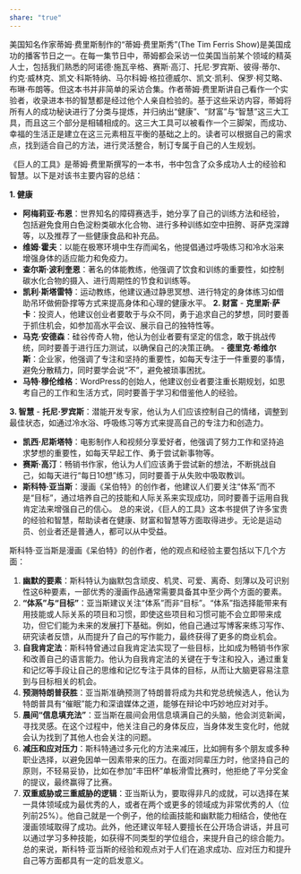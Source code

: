 ```yaml
---
share: "true"
---
```


美国知名作家蒂姆·费里斯制作的“蒂姆·费里斯秀”(The Tim Ferris Show)是美国成功的播客节日之一。在每一集节日中，蒂姆都会采访一位美国当前某个领域的精英人士，包括我们熟悉的阿诺德·施瓦辛格、赛斯·高汀、托尼·罗宾斯、彼得·蒂尔、约克·威林克、凯文·科斯特纳、马尔科姆·格拉德威尔、凯文·凯利、保罗·柯艾略、布琳·布朗等。但这本书并非简单的采访合集。作者蒂姆·费里斯讲自己看作一个实验者，收录进本书的智慧都是经过他个人亲自检验的。基于这些采访内容，蒂姆将所有人的成功秘诀进行了分类与提炼，并归纳出“健康”、“财富”与“智慧”这三大工具，而且这三个部分是相辅相成的。这三大工具可以被看作一个三脚架，而成功、幸福的生活正是建立在这三元素相互平衡的基础之上的。读者可以根据自己的需求点，找到适合自己的方法，进行灵活整合，制订专属于自己的人生规划。




《巨人的工具》是蒂姆·费里斯撰写的一本书，书中包含了众多成功人士的经验和智慧。以下是对该书主要内容的总结： 

**1. 健康** 
- **阿梅莉亚·布恩**：世界知名的障碍赛选手，她分享了自己的训练方法和经验，包括避免食用白色淀粉类碳水化合物、进行多种训练如空中扭胯、哥萨克深蹲等，以及推荐了一些健康食品和补充品。 
- **维姆·霍夫**：以能在极寒环境中生存而闻名，他提倡通过呼吸练习和冷水浴来增强身体的适应能力和免疫力。 
- **查尔斯·波利奎恩**：著名的体能教练，他强调了饮食和训练的重要性，如控制碳水化合物的摄入、进行周期性的节食和训练等。 
- **凯利·斯塔雷特**：运动教练，他建议通过静思冥想、进行特定的身体练习如借助吊环做俯卧撑等方式来提高身体和心理的健康水平。 
**2. 财富** - **克里斯·萨卡**：投资人，他建议创业者要敢于与众不同，勇于追求自己的梦想，同时要善于抓住机会，如参加高水平会议、展示自己的独特性等。 
- **马克·安德森**：硅谷传奇人物，他认为创业者要有坚定的信念，敢于挑战传统，同时要善于进行压力测试，以确保自己的决策正确。 - **德里克·希维尔斯**：企业家，他强调了专注和坚持的重要性，如每天专注于一件重要的事情，避免分散精力，同时要学会说“不”，避免被琐事困扰。 
- **马特·穆伦维格**：WordPress的创始人，他建议创业者要注重长期规划，如思考自己的工作和生活方式，同时要善于学习和借鉴他人的经验。 

**3. 智慧** - **托尼·罗宾斯**：潜能开发专家，他认为人们应该控制自己的情绪，调整到最佳状态，如通过冷水浴、呼吸练习等方式来提高自己的专注力和创造力。 
- **凯西·尼斯塔特**：电影制作人和视频分享爱好者，他强调了努力工作和坚持追求梦想的重要性，如每天早起工作、勇于尝试新事物等。 
- **赛斯·高汀**：畅销书作家，他认为人们应该勇于尝试新的想法，不断挑战自己，如每天进行“每日10想”练习，同时要善于从失败中吸取教训。 
- **斯科特·亚当斯**：漫画《呆伯特》的创作者，他建议人们要关注“体系”而不是“目标”，通过培养自己的技能和人际关系来实现成功，同时要善于运用自我肯定法来增强自己的信心。 总的来说，《巨人的工具》这本书提供了许多宝贵的经验和智慧，帮助读者在健康、财富和智慧等方面取得进步。无论是运动员、创业者还是普通人，都可以从中受益。




斯科特·亚当斯是漫画《呆伯特》的创作者，他的观点和经验主要包括以下几个方面： 
1. **幽默的要素**：斯科特认为幽默包含顽皮、机灵、可爱、离奇、刻薄以及可识别性这6种要素，一部优秀的漫画作品通常需要具备其中至少两个方面的要素。 
2. **“体系”与“目标”**：亚当斯建议关注“体系”而非“目标”。“体系”指选择能带来有用技能或人际关系的项目和习惯，即使这些项目和习惯可能不会立即带来成功，但它们能为未来的发展打下基础。例如，他自己通过写博客来练习写作、研究读者反馈，从而提升了自己的写作能力，最终获得了更多的商业机会。 
3. **自我肯定法**：斯科特曾通过自我肯定法实现了一些目标，比如成为畅销书作家和改善自己的语言能力。他认为自我肯定法的关键在于专注和投入，通过重复和记忆等手段让自己的思维和记忆专注于具体的目标，从而让大脑更容易注意到与目标相关的机会。 
4. **预测特朗普获胜**：亚当斯准确预测了特朗普将成为共和党总统候选人，他认为特朗普具有“催眠”能力和深谙媒体之道，能够在辩论中巧妙地应对对手。 
5. **晨间“信息填充法”**：亚当斯在晨间会用信息填满自己的头脑，他会浏览新闻，寻找灵感。在这个过程中，他关注自己的身体反应，当身体发生变化时，他就会认为找到了其他人也会关注的问题。 
6. **减压和应对压力**：斯科特通过多元化的方法来减压，比如拥有多个朋友或多种职业选择，以避免因单一因素带来的压力。在面对同辈压力时，他坚持自己的原则，不轻易妥协，比如在参加“丰田杯”单板滑雪比赛时，他拒绝了平分奖金的提议，最终赢得了比赛。 
7. **双重威胁或三重威胁的逻辑**：亚当斯认为，要取得非凡的成就，可以选择在某一具体领域成为最优秀的人，或者在两个或更多的领域成为非常优秀的人（位列前25%）。他自己就是一个例子，他的绘画技能和幽默能力相结合，使他在漫画领域取得了成功。此外，他还建议年轻人要擅长在公开场合讲话，并且可以通过学习多种技能，如获得不同类型的学位组合，来提升自己的综合能力。 总的来说，斯科特·亚当斯的经验和观点对于人们在追求成功、应对压力和提升自己等方面都具有一定的启发意义。